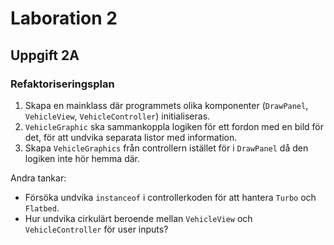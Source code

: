 # Laboration 2 

## Uppgift 2A

### Refaktoriseringsplan
1. Skapa en mainklass där programmets olika komponenter (`DrawPanel`, `VehicleView`, `VehicleController`) initialiseras.
2. `VehicleGraphic` ska sammankoppla logiken för ett fordon med en bild för det, för att undvika separata listor med information.
3. Skapa `VehicleGraphics` från controllern istället för i `DrawPanel` då den logiken inte hör hemma där.


Andra tankar:
- Försöka undvika `instanceof` i controllerkoden för att hantera `Turbo` och `Flatbed`.
- Hur undvika cirkulärt beroende mellan `VehicleView` och `VehicleController` för user inputs?

